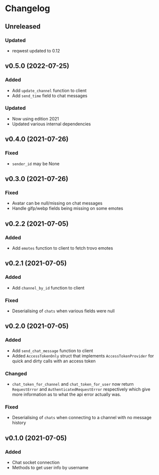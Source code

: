 # Changelog

## Unreleased

### Updated

- reqwest updated to 0.12

## v0.5.0 (2022-07-25)

### Added

- Add `update_channel` function to client
- Add `send_time` field to chat messages

### Updated

- Now using edition 2021
- Updated various internal dependencies

## v0.4.0 (2021-07-26)

### Fixed

- `sender_id` may be None

## v0.3.0 (2021-07-26)

### Fixed

- Avatar can be null/missing on chat messages
- Handle gifp/webp fields being missing on some emotes

## v0.2.2 (2021-07-05)

### Added

- Add `emotes` function to client to fetch trovo emotes

## v0.2.1 (2021-07-05)

### Added

- Add `channel_by_id` function to client

### Fixed

- Deserialising of `chats` when various fields were null

## v0.2.0 (2021-07-05)

### Added

- Add `send_chat_message` function to client
- Added `AccessTokenOnly` struct that implements `AccessTokenProvider` for quick and dirty calls
  with an access token

### Changed

- `chat_token_for_channel` and `chat_token_for_user` now return `RequestError` and
  `AuthenticatedRequestError` respectively which give more information as to what the api error
  actually was.

### Fixed

- Deserialising of `chats` when connecting to a channel with no message history

## v0.1.0 (2021-07-05)

### Added

- Chat socket connection
- Methods to get user info by username
